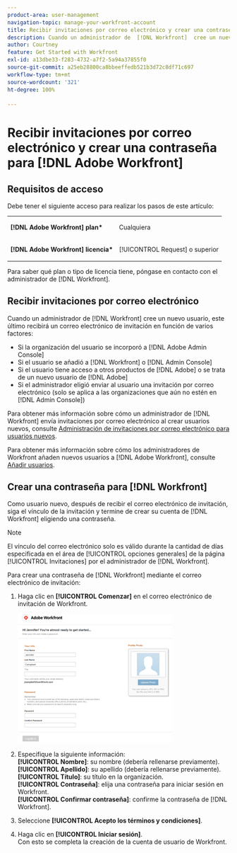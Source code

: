 ```yaml
---
product-area: user-management
navigation-topic: manage-your-workfront-account
title: Recibir invitaciones por correo electrónico y crear una contraseña para  [!DNL Adobe Workfront]
description: Cuando un administrador de  [!DNL Workfront]  cree un nuevo usuario, este último recibirá un correo electrónico de invitación en función de varios factores.
author: Courtney
feature: Get Started with Workfront
exl-id: a13dbe33-f283-4732-a7f2-5a94a37855f0
source-git-commit: a25eb28800ca8bbeeffedb521b3d72c8df71c697
workflow-type: tm+mt
source-wordcount: '321'
ht-degree: 100%

---
```


# Recibir invitaciones por correo electrónico y crear una contraseña para [!DNL Adobe Workfront]

## Requisitos de acceso

Debe tener el siguiente acceso para realizar los pasos de este artículo:

<table style="table-layout:auto"> 
 <col> 
 </col> 
 <col> 
 </col> 
 <tbody> 
  <tr> 
   <td role="rowheader"><strong>[!DNL Adobe Workfront] plan*</strong></td> 
   <td> <p>Cualquiera</p> </td> 
  </tr> 
  <tr> 
   <td role="rowheader"><strong>[!DNL Adobe Workfront] licencia*</strong></td> 
   <td> <p>[!UICONTROL Request] o superior</p> </td> 
  </tr> 
 </tbody> 
</table>

Para saber qué plan o tipo de licencia tiene, póngase en contacto con el administrador de [!DNL Workfront].

## Recibir invitaciones por correo electrónico

Cuando un administrador de [!DNL Workfront] cree un nuevo usuario, este último recibirá un correo electrónico de invitación en función de varios factores:

* Si la organización del usuario se incorporó a [!DNL Adobe Admin Console]
* Si el usuario se añadió a [!DNL Workfront] o [!DNL Admin Console]
* Si el usuario tiene acceso a otros productos de [!DNL Adobe] o se trata de un nuevo usuario de [!DNL Adobe]
* Si el administrador eligió enviar al usuario una invitación por correo electrónico (solo se aplica a las organizaciones que aún no estén en [!DNL Admin Console])

Para obtener más información sobre cómo un administrador de [!DNL Workfront] envía invitaciones por correo electrónico al crear usuarios nuevos, consulte [Administración de invitaciones por correo electrónico para usuarios nuevos](../../../administration-and-setup/manage-workfront/emails/manage-email-invitations.md).

Para obtener más información sobre cómo los administradores de Workfront añaden nuevos usuarios a [!DNL Adobe Workfront], consulte [Añadir usuarios](../../../administration-and-setup/add-users/create-and-manage-users/add-users.md).

## Crear una contraseña para [!DNL Workfront]

Como usuario nuevo, después de recibir el correo electrónico de invitación, siga el vínculo de la invitación y termine de crear su cuenta de [!DNL Workfront] eligiendo una contraseña.

>[!NOTE]
>
>El vínculo del correo electrónico solo es válido durante la cantidad de días especificada en el área de [!UICONTROL opciones generales] de la página [!UICONTROL Invitaciones] por el administrador de [!DNL Workfront].

Para crear una contraseña de [!DNL Workfront] mediante el correo electrónico de invitación:

1. Haga clic en **[!UICONTROL Comenzar]** en el correo electrónico de invitación de Workfront.

   ![Nueva pantalla de usuario de la invitación por correo electrónico](assets/new-user-screen-from-invitation-adobe-350x292.png)

1. Especifique la siguiente información:\
   **[!UICONTROL Nombre]**: su nombre (debería rellenarse previamente).\
   **[!UICONTROL Apellido]**: su apellido (debería rellenarse previamente).\
   **[!UICONTROL Título]**: su título en la organización.\
   **[!UICONTROL Contraseña]**: elija una contraseña para iniciar sesión en Workfront.\
   **[!UICONTROL Confirmar contraseña]**: confirme la contraseña de [!DNL Workfront].

1. Seleccione **[!UICONTROL Acepto los términos y condiciones]**.
1. Haga clic en **[!UICONTROL Iniciar sesión]**.\
   Con esto se completa la creación de la cuenta de usuario de Workfront.
